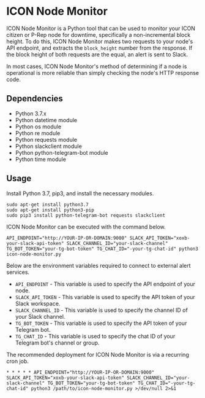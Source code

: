 # ICON Node Monitor

ICON Node Monitor is a Python tool that can be used to monitor your ICON citizen or P-Rep node for downtime, specifically a non-incremental block height. To do this, ICON Node Monitor makes two requests to your node's API endpoint, and extracts the `block_height` number from the response. If the block height of both requests are the equal, an alert is sent to Slack.

In most cases, ICON Node Monitor's method of determining if a node is operational is more reliable than simply checking the node's HTTP response code.

## Dependencies
* Python 3.7.x
* Python datetime module
* Python os module
* Python re module
* Python requests module
* Python slackclient module
* Python python-telegram-bot module
* Python time module

## Usage
Install Python 3.7, pip3, and install the necessary modules.

```
sudo apt-get install python3.7
sudo apt-get install python3-pip 
sudo pip3 install python-telegram-bot requests slackclient
```

ICON Node Monitor can be executed with the command below.

```
API_ENDPOINT="http://YOUR-IP-OR-DOMAIN:9000" SLACK_API_TOKEN="xoxb-your-slack-api-token" SLACK_CHANNEL_ID="your-slack-channel" TG_BOT_TOKEN="your-tg-bot-token" TG_CHAT_ID="-your-tg-chat-id" python3 icon-node-monitor.py
```

Below are the environment variables required to connect to external alert services.
* `API_ENDPOINT` - This variable is used to specify the API endpoint of your node.
* `SLACK_API_TOKEN` - This variable is used to specify the API token of your Slack workspace.
* `SLACK_CHANNEL_ID` - This variable is used to specify the channel ID of your Slack channel.
* `TG_BOT_TOKEN` - This variable is used to specify the API token of your Telegram bot.
* `TG_CHAT_ID` - This variable is used to specify the chat ID of your Telegram bot's channel or group.

The recommended deployment for ICON Node Monitor is via a recurring cron job.

```
* * * * * API_ENDPOINT="http://YOUR-IP-OR-DOMAIN:9000" SLACK_API_TOKEN="xoxb-your-slack-api-token" SLACK_CHANNEL_ID="your-slack-channel" TG_BOT_TOKEN="your-tg-bot-token" TG_CHAT_ID="-your-tg-chat-id" python3 /path/to/icon-node-monitor.py >/dev/null 2>&1
```
